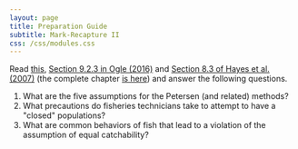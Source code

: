 ```yaml
---
layout: page
title: Preparation Guide
subtitle: Mark-Recapture II
css: /css/modules.css
---
```


Read [this](NOTES/MarkRecapture2), [Section 9.2.3 in Ogle (2016)](RESOURCES/Ogle_MarkRecapture.pdf) and [Section 8.3 of Hayes et al. (2007)](RESOURCES/Hayesetal-2007-Sect8-3part.pdf) (the complete chapter [is here](https://cals.ncsu.edu/applied-ecology/wp-content/uploads/sites/4/2019/01/Hayes_et_al_2007.pdf)) and answer the following questions.

1. What are the five assumptions for the Petersen (and related) methods?
1. What precautions do fisheries technicians take to attempt to have a "closed" populations?
1. What are common behaviors of fish that lead to a violation of the assumption of equal catchability?
